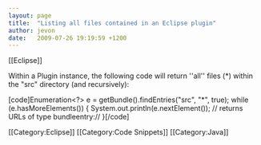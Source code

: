 ```yaml
---
layout: page
title:  "Listing all files contained in an Eclipse plugin"
author: jevon
date:   2009-07-26 19:19:59 +1200
---
```


[[Eclipse]]

Within a Plugin instance, the following code will return ''all'' files (*) within the "src" directory (and recursively):

[code]Enumeration<?> e = getBundle().findEntries("src", "*", true);
while (e.hasMoreElements()) {
  System.out.println(e.nextElement()); // returns URLs of type bundleentry://
}[/code]

[[Category:Eclipse]]
[[Category:Code Snippets]]
[[Category:Java]]
